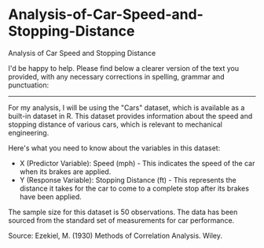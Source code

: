 # Analysis-of-Car-Speed-and-Stopping-Distance
Analysis of Car Speed and Stopping Distance

I'd be happy to help. Please find below a clearer version of the text you provided, with any necessary corrections in spelling, grammar and punctuation:

---

For my analysis, I will be using the "Cars" dataset, which is available as a built-in dataset in R. This dataset provides information about the speed and stopping distance of various cars, which is relevant to mechanical engineering.

Here's what you need to know about the variables in this dataset:

- X (Predictor Variable): Speed (mph) - This indicates the speed of the car when its brakes are applied.
- Y (Response Variable): Stopping Distance (ft) - This represents the distance it takes for the car to come to a complete stop after its brakes have been applied.

The sample size for this dataset is 50 observations. The data has been sourced from the standard set of measurements for car performance.

Source: Ezekiel, M. (1930) Methods of Correlation Analysis. Wiley.
